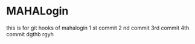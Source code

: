 
# MAHALogin
this is for git hooks  of mahalogin
1 st commit
2 nd commit 
3rd commit
4th commit 
dgthb
rgyh

























